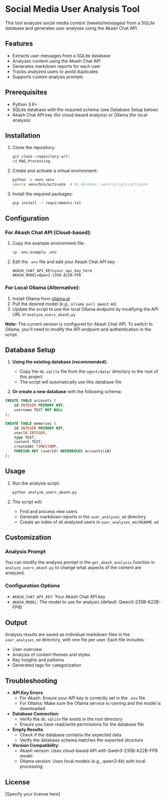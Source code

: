 # Social Media User Analysis Tool

This tool analyzes social media content (tweets/messages) from a SQLite database and generates user analyses using the Akash Chat API.

## Features

- Extracts user messages from a SQLite database
- Analyzes content using the Akash Chat API
- Generates markdown reports for each user
- Tracks analyzed users to avoid duplicates
- Supports custom analysis prompts

## Prerequisites

- Python 3.8+
- SQLite database with the required schema (see Database Setup below)
- Akash Chat API key (for cloud-based analysis) or Ollama (for local analysis)

## Installation

1. Clone the repository:
   ```bash
   git clone <repository-url>
   cd RAG_Processing
   ```

2. Create and activate a virtual environment:
   ```bash
   python -m venv venv
   source venv/bin/activate  # On Windows: venv\Scripts\activate
   ```

3. Install the required packages:
   ```bash
   pip install -r requirements.txt
   ```

## Configuration

### For Akash Chat API (Cloud-based):
1. Copy the example environment file:
   ```bash
   cp .env.example .env
   ```
2. Edit the `.env` file and add your Akash Chat API key:
   ```
   AKASH_CHAT_API_KEY=your_api_key_here
   AKASH_MODEL=Qwen3-235B-A22B-FP8
   ```

### For Local Ollama (Alternative):
1. Install Ollama from [ollama.ai](https://ollama.ai/)
2. Pull the desired model (e.g., `ollama pull qwen3:4b`)
3. Update the script to use the local Ollama endpoint by modifying the API URL in `analyze_users_akash.py`

**Note:** The current version is configured for Akash Chat API. To switch to Ollama, you'll need to modify the API endpoint and authentication in the script.

## Database Setup

1. **Using the existing database (recommended):**
   - Copy the `db.sqlite` file from the `agent/data/` directory to the root of this project
   - The script will automatically use this database file

2. **Or create a new database** with the following schema:

```sql
CREATE TABLE accounts (
    id INTEGER PRIMARY KEY,
    username TEXT NOT NULL
);

CREATE TABLE memories (
    id INTEGER PRIMARY KEY,
    userId INTEGER,
    type TEXT,
    content TEXT,
    createdAt TIMESTAMP,
    FOREIGN KEY (userId) REFERENCES accounts(id)
);
```

## Usage

1. Run the analysis script:
   ```bash
   python analyze_users_akash.py
   ```

2. The script will:
   - Find and process new users
   - Generate markdown reports in the `user_analyses_md` directory
   - Create an index of all analyzed users in `user_analyses_md/README.md`

## Customization

### Analysis Prompt

You can modify the analysis prompt in the `get_akash_analysis` function in `analyze_users_akash.py` to change what aspects of the content are analyzed.

### Configuration Options

- `AKASH_CHAT_API_KEY`: Your Akash Chat API key
- `AKASH_MODEL`: The model to use for analysis (default: Qwen3-235B-A22B-FP8)

## Output

Analysis results are saved as individual markdown files in the `user_analyses_md` directory, with one file per user. Each file includes:

- User overview
- Analysis of content themes and styles
- Key insights and patterns
- Generated tags for categorization

## Troubleshooting

- **API Key Errors**: 
  - For Akash: Ensure your API key is correctly set in the `.env` file
  - For Ollama: Make sure the Ollama service is running and the model is downloaded
- **Database Connection**: 
  - Verify the `db.sqlite` file exists in the root directory
  - Ensure you have read/write permissions for the database file
- **Empty Results**: 
  - Check if the database contains the expected data
  - Verify the database schema matches the expected structure
- **Version Compatibility**: 
  - Akash version: Uses cloud-based API with Qwen3-235B-A22B-FP8 model
  - Ollama version: Uses local models (e.g., qwen3:4b) with local processing

## License

[Specify your license here]
